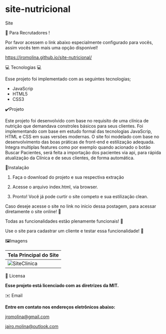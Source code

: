 # site-nutricional
Site

:angel: Para Recrutadores !

Por favor acessem o link abaixo especialmente configurado para vocês, assim vocês tem mais uma opção disponível!

https://jromolina.github.io/site-nutricional/

:computer: Tecnologias :computer:

Esse projeto foi implementado com as seguintes tecnologias;
 * JavaScrip
 * HTML5
 * CSS3
 
✔️Projeto

Este projeto foi desenvolvido com base no requisito de uma clínica de nutrição que demandava constroles básicos para seus clientes. Foi implementando com base em estudo formal das tecnologias JavaScrip, HTML e CSS em suas versões modernas. O site foi modelado com base no desenvolvimento das boas práticas de front-end e estilização adequada. Integra multiplas features como por exemplo quando acionado o botão Buscar Pacientes, será feita a importação dos pacientes via api, para rápida atualização da Clínica e de seus clientes, de forma automática.

🚩Instalação

1. Faça o download do projeto e sua respectiva extração

2. Acesse o arquivo index.html, via browser.

3. Pronto! Você já pode curtir o site competo e sua estilização clean. 

Caso deseje acesse o site no link no inicio dessa postagem, para acessar diretamente o site online! :minidisc:

Todas as funcionalidades estão plenamente funcionais! :dart:

Use o site para cadastrar um cliente e testar essa funcionalidade! :running:

🖼️Imagens

| Tela Principal do Site |
|---|
|![SiteClinica](https://user-images.githubusercontent.com/30197988/99673691-dc344f80-2a53-11eb-8e2a-009afde894f7.png)| 

📃 Licensa

**Esse projeto está licenciado com as diretrizes da MIT.**

✉️ Email

**Entre em contato nos endereços eletrônicos abaixo:**

jromolina@gmail.com

jairo.molina@outlook.com

